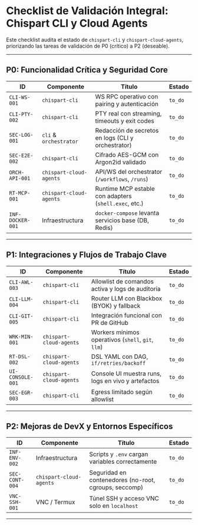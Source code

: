 # Checklist de Validación Integral: Chispart CLI y Cloud Agents

Este checklist audita el estado de `chispart-cli` y `chispart-cloud-agents`, priorizando las tareas de validación de P0 (crítico) a P2 (deseable).

---

## P0: Funcionalidad Crítica y Seguridad Core

| ID        | Componente              | Título                                                  | Estado      |
| --------- | ----------------------- | ------------------------------------------------------- | ----------- |
| `CLI-WS-001` | `chispart-cli`          | WS RPC operativo con pairing y autenticación            | `to_do`     |
| `CLI-PTY-002` | `chispart-cli`          | PTY real con streaming, timeouts y exit codes           | `to_do`     |
| `SEC-LOG-001` | `cli` & `orchestrator`  | Redacción de secretos en logs (CLI y orchestrator)      | `to_do`     |
| `SEC-E2E-002` | `chispart-cli`          | Cifrado AES-GCM con Argon2id validado                   | `to_do`     |
| `ORCH-API-001`| `chispart-cloud-agents` | API/WS del orchestrator (`/workflows`, `/runs`)         | `to_do`     |
| `RT-MCP-001`  | `chispart-cloud-agents` | Runtime MCP estable con adapters (`shell.exec`, etc.)   | `to_do`     |
| `INF-DOCKER-001`| Infraestructura       | `docker-compose` levanta servicios base (DB, Redis)     | `to_do`     |

---

## P1: Integraciones y Flujos de Trabajo Clave

| ID        | Componente              | Título                                                  | Estado      |
| --------- | ----------------------- | ------------------------------------------------------- | ----------- |
| `CLI-AWL-003` | `chispart-cli`          | Allowlist de comandos activa y logs de auditoría        | `to_do`     |
| `CLI-LLM-004` | `chispart-cli`          | Router LLM con Blackbox (BYOK) y fallback               | `to_do`     |
| `CLI-GIT-005` | `chispart-cli`          | Integración funcional con PR de GitHub                  | `to_do`     |
| `WRK-MIN-001` | `chispart-cloud-agents` | Workers mínimos operativos (`shell`, `git`, `llm`)      | `to_do`     |
| `RT-DSL-002`  | `chispart-cloud-agents` | DSL YAML con DAG, `if/retries/backoff`                  | `to_do`     |
| `UI-CONSOLE-001`| `chispart-cloud-agents` | Console UI muestra runs, logs en vivo y artefactos      | `to_do`     |
| `SEC-EGR-003` | `chispart-cli`          | Egress limitado según allowlist                         | `to_do`     |

---

## P2: Mejoras de DevX y Entornos Específicos

| ID        | Componente              | Título                                                  | Estado      |
| --------- | ----------------------- | ------------------------------------------------------- | ----------- |
| `INF-ENV-002` | Infraestructura       | Scripts y `.env` cargan variables correctamente         | `to_do`     |
| `SEC-CONT-004`| `chispart-cloud-agents` | Seguridad en contenedores (no-root, cgroups, seccomp)   | `to_do`     |
| `VNC-SSH-001` | VNC / Termux          | Túnel SSH y acceso VNC solo en `localhost`              | `to_do`     |

---

